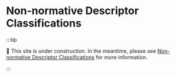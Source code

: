 # Non-normative Descriptor Classifications

:::tip

🚧 This site is under construction. In the meantime, please see
[Non-normative Descriptor Classifications](https://edfi.atlassian.net/wiki/spaces/EFDS4X/pages/24412900/Non-Normative+Descriptor+Classifications)
for more information.

:::
